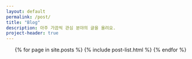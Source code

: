 ```yaml
---
layout: default
permalink: /post/
title: "Blog"
description: 아주 가끔씩 관심 분야의 글을 올려요.
project-header: true
---
```


<ul class="catalogue">
{% for page in site.posts %}
    {% include post-list.html %}
{% endfor %}
</ul>